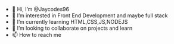- 👋 Hi, I’m @Jaycodes96
- 👀 I’m interested in Front End Development and maybe full stack
- 🌱 I’m currently learning HTML,CSS,JS,NODEJS
- 💞️ I’m looking to collaborate on projects and learn
- 📫 How to reach me 

<!---
Jaycodes96/Jaycodes96 is a ✨ special ✨ repository because its `README.md` (this file) appears on your GitHub profile.
You can click the Preview link to take a look at your changes.
--->
